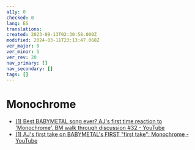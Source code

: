 ```yaml
---
a11y: 0
checked: 0
lang: ES
translations: 
created: 2023-09-13T02:30:58.000Z
modified: 2024-03-11T23:13:47.068Z
ver_major: 0
ver_minor: 1
ver_rev: 20
nav_primary: []
nav_secondary: []
tags: []
---
```

# Monochrome

* [(1) Best BABYMETAL song ever? AJ's first time reaction to 'Monochrome'. BM walk through discussion #32 - YouTube](https://www.youtube.com/watch?v=vShoFUMNzYo&list=PLbMSceCLFM-S8CORnK0CqGFCgdb2HKsU6&index=48&t=739s&ab_channel=AndrewHartley)
* [(1) AJ's first take on BABYMETAL's FIRST "first take": Monochrome - YouTube](https://www.youtube.com/watch?v=sp0rSyeWw_I&list=PLbMSceCLFM-S8CORnK0CqGFCgdb2HKsU6&index=54&ab_channel=AndrewHartley)